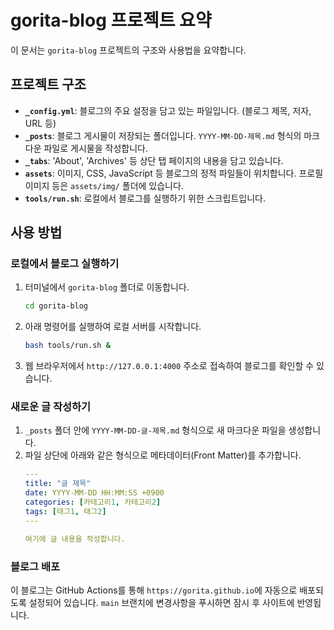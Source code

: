 # gorita-blog 프로젝트 요약

이 문서는 `gorita-blog` 프로젝트의 구조와 사용법을 요약합니다.

## 프로젝트 구조

- **`_config.yml`**: 블로그의 주요 설정을 담고 있는 파일입니다. (블로그 제목, 저자, URL 등)
- **`_posts`**: 블로그 게시물이 저장되는 폴더입니다. `YYYY-MM-DD-제목.md` 형식의 마크다운 파일로 게시물을 작성합니다.
- **`_tabs`**: 'About', 'Archives' 등 상단 탭 페이지의 내용을 담고 있습니다.
- **`assets`**: 이미지, CSS, JavaScript 등 블로그의 정적 파일들이 위치합니다. 프로필 이미지 등은 `assets/img/` 폴더에 있습니다.
- **`tools/run.sh`**: 로컬에서 블로그를 실행하기 위한 스크립트입니다.

## 사용 방법

### 로컬에서 블로그 실행하기

1.  터미널에서 `gorita-blog` 폴더로 이동합니다.
    ```bash
    cd gorita-blog
    ```
2.  아래 명령어를 실행하여 로컬 서버를 시작합니다.
    ```bash
    bash tools/run.sh &
    ```
3.  웹 브라우저에서 `http://127.0.0.1:4000` 주소로 접속하여 블로그를 확인할 수 있습니다.

### 새로운 글 작성하기

1.  `_posts` 폴더 안에 `YYYY-MM-DD-글-제목.md` 형식으로 새 마크다운 파일을 생성합니다.
2.  파일 상단에 아래와 같은 형식으로 메타데이터(Front Matter)를 추가합니다.
    ```yaml
    ---
    title: "글 제목"
    date: YYYY-MM-DD HH:MM:SS +0900
    categories: [카테고리1, 카테고리2]
    tags: [태그1, 태그2]
    ---

    여기에 글 내용을 작성합니다.
    ```

### 블로그 배포

이 블로그는 GitHub Actions를 통해 `https://gorita.github.io`에 자동으로 배포되도록 설정되어 있습니다. `main` 브랜치에 변경사항을 푸시하면 잠시 후 사이트에 반영됩니다.